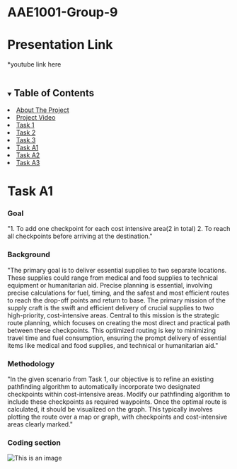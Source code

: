 # AAE1001-Group-9
# Presentation Link
*youtube link here


<!-- TABLE OF CONTENTS -->
<details open="open">
  <summary><h2 style="display: inline-block">Table of Contents </h2></summary>
    <li><a href="#About-The-Project">About The Project </a></li>
    <li><a href="#Project-Video">Project Video </a></li>
    <li><a href="#Task-1">Task 1 </a></li>
    <li><a href="#Task-2">Task 2 </a></li>
    <li><a href="#Task-3">Task 3 </a></li>
    <li><a href="#Task-A1">Task A1 </a></li>
    <li><a href="#Task-A2">Task A2 </a></li>
    <li><a href="#Task-A3">Task A3 </a></li>
  </ol>
</details>

<!-- ABOUT THE PROJECT -->
# Task A1
### Goal
"1. To add one checkpoint for each cost intensive area(2 in total) 2. To reach all checkpoints before arriving at the destination."

### Background
"The primary goal is to deliver essential supplies to two separate locations. These supplies could range from medical and food supplies to technical equipment or humanitarian aid. Precise planning is essential, involving precise calculations for fuel, timing, and the safest and most efficient routes to reach the drop-off points and return to base. The primary mission of the supply craft is the swift and efficient delivery of crucial supplies to two high-priority, cost-intensive areas. Central to this mission is the strategic route planning, which focuses on creating the most direct and practical path between these checkpoints. This optimized routing is key to minimizing travel time and fuel consumption, ensuring the prompt delivery of essential items like medical and food supplies, and technical or humanitarian aid."

### Methodology 
"In the given scenario from Task 1, our objective is to refine an existing pathfinding algorithm to automatically incorporate two designated checkpoints within cost-intensive areas. Modify our pathfinding algorithm to include these checkpoints as required waypoints. Once the optimal route is calculated, it should be visualized on the graph. This typically involves plotting the route over a map or graph, with checkpoints and cost-intensive areas clearly marked."

### Coding section
![This is an image](https://cdn.discordapp.com/attachments/901650593637101600/1180256309937963170/Screenshot_2023-12-02_032347.png?ex=657cc258&is=656a4d58&hm=cc2ea909e64dd01faad2074e13848b21cdc2f650c5e333bc11a03f1f0f14a2d2&)

